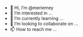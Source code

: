 - 👋 Hi, I’m @meriemey
- 👀 I’m interested in ...
- 🌱 I’m currently learning ...
- 💞️ I’m looking to collaborate on ...
- 📫 How to reach me ...

<!---
meriemey/meriemey is a ✨ special ✨ repository because its `README.md` (this file) appears on your GitHub profile.
You can click the Preview link to take a look at your changes.
--->
